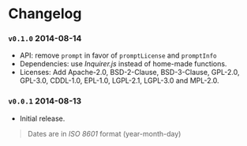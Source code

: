 Changelog
=========

### `v0.1.0` 2014-08-14

 * API: remove `prompt` in favor of `promptLicense` and `promptInfo`
 * Dependencies: use *Inquirer.js* instead of home-made functions.
 * Licenses: Add Apache-2.0, BSD-2-Clause, BSD-3-Clause, GPL-2.0, GPL-3.0,
   CDDL-1.0, EPL-1.0, LGPL-2.1, LGPL-3.0 and MPL-2.0.

### `v0.0.1` 2014-08-13

 * Initial release.

> Dates are in *ISO 8601* format (year-month-day)

